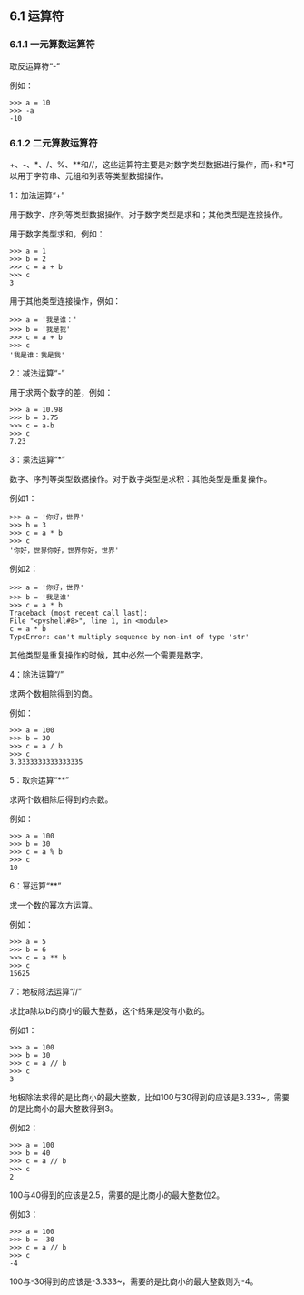 ## 6.1 运算符

### 6.1.1 一元算数运算符

取反运算符“-”  

例如：  

    >>> a = 10
    >>> -a
    -10

### 6.1.2 二元算数运算符

+、-、\*、/、%、\*\*和//，这些运算符主要是对数字类型数据进行操作，而+和*可以用于字符串、元组和列表等类型数据操作。  

1：加法运算“+”  

用于数字、序列等类型数据操作。对于数字类型是求和；其他类型是连接操作。  

用于数字类型求和，例如：  

    >>> a = 1
    >>> b = 2
    >>> c = a + b
    >>> c
    3

用于其他类型连接操作，例如：

    >>> a = '我是谁：'
    >>> b = '我是我'
    >>> c = a + b
    >>> c
    '我是谁：我是我'

2：减法运算“-”

用于求两个数字的差，例如：

    >>> a = 10.98
    >>> b = 3.75
    >>> c = a-b
    >>> c
    7.23

3：乘法运算“\*”

数字、序列等类型数据操作。对于数字类型是求积：其他类型是重复操作。  

例如1：

    >>> a = '你好，世界'
    >>> b = 3
    >>> c = a * b
    >>> c
    '你好，世界你好，世界你好，世界'

例如2：

    >>> a = '你好，世界'
    >>> b = '我是谁'
    >>> c = a * b
    Traceback (most recent call last):
    File "<pyshell#8>", line 1, in <module>
    c = a * b
    TypeError: can't multiply sequence by non-int of type 'str'

其他类型是重复操作的时候，其中必然一个需要是数字。

4：除法运算“/”  

求两个数相除得到的商。  

例如：  

    >>> a = 100
    >>> b = 30
    >>> c = a / b
    >>> c
    3.3333333333333335

5：取余运算“\*\*”  

求两个数相除后得到的余数。  

例如：  

    >>> a = 100
    >>> b = 30
    >>> c = a % b
    >>> c
    10

6：幂运算“\*\*”  

求一个数的幂次方运算。  

例如：  

    >>> a = 5
    >>> b = 6
    >>> c = a ** b
    >>> c
    15625

7：地板除法运算“//”  

求比a除以b的商小的最大整数，这个结果是没有小数的。  

例如1：  

    >>> a = 100
    >>> b = 30
    >>> c = a // b
    >>> c
    3

地板除法求得的是比商小的最大整数，比如100与30得到的应该是3.333~，需要的是比商小的最大整数得到3。

例如2：

    >>> a = 100
    >>> b = 40
    >>> c = a // b
    >>> c
    2

100与40得到的应该是2.5，需要的是比商小的最大整数位2。

例如3：  

    >>> a = 100
    >>> b = -30
    >>> c = a // b
    >>> c
    -4

100与-30得到的应该是-3.333~，需要的是比商小的最大整数则为-4。
